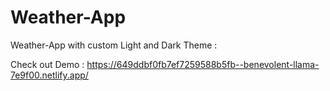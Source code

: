 # Weather-App
Weather-App with custom Light and Dark Theme :

Check out Demo :
https://649ddbf0fb7ef7259588b5fb--benevolent-llama-7e9f00.netlify.app/
